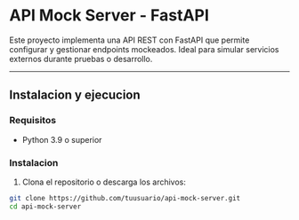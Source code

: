 #  API Mock Server - FastAPI

Este proyecto implementa una API REST con FastAPI que permite configurar y gestionar endpoints mockeados. Ideal para simular servicios externos durante pruebas o desarrollo.

---

##  Instalacion y ejecucion

### Requisitos

- Python 3.9 o superior

### Instalacion

1. Clona el repositorio o descarga los archivos:

```bash
git clone https://github.com/tuusuario/api-mock-server.git
cd api-mock-server
